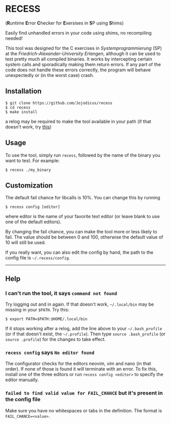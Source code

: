 # RECESS
(**R**untime **E**rror **C**hecker for **E**xersises in **S**P using **S**hims)

</p>

Easily find unhandled errors in your code using shims, no recompiling needed!

</p>

This tool was designed for the C exercises in *Systemprogrammierung* (SP) at the *Friedrich-Alexander-University Erlangen*, although it can be used to test pretty much all compiled binaries. It works by intercepting certain system calls and sporadically making them return errors. If any part of the code does not handle these errors correctly, the program will behave unexpectedly or (in the worst case) crash.

## Installation
    $ git clone https://github.com/Jojodicus/recess
    $ cd recess
    $ make install
a relog may be required to make the tool available in your path (if that doesn't work, try [this](#help))

## Usage
To use the tool, simply run `recess`, followed by the name of the binary you want to test. For example:

    $ recess ./my_binary

## Customization
The default fail chance for libcalls is 10%. You can change this by running

    $ recess config [editor]

where editor is the name of your favorite text editor (or leave blank to use one of the default editors).

</p>

By changing the fail chance, you can make the tool more or less likely to fail. The value should be between 0 and 100, otherwise the default value of 10 will still be used.

</p>

If you really want, you can also edit the config by hand, the path to the config file is `~/.recess/config`.

---

## Help

### I can't run the tool, it says `command not found`
<!-- @TODO give copy paste for dynamically loading .profile even if .bash_profile is present, also: give better quality help for applying changes -->
Try logging out and in again. If that doesn't work, `~/.local/bin` may be missing in your `$PATH`. Try this:

    $ export PATH=$PATH:$HOME/.local/bin

If it stops working after a relog, add the line above to your `~/.bash_profile` (or if that doesn't exist, the `~/.profile`). Then type `source .bash_profile` (or `source .profile`) for the changes to take effect.

### `recess config` says `No editor found`
The configurator checks for the editors neovim, vim and nano (in that order). If none of those is found it will terminate with an error. To fix this, install one of the three editors or run `recess config <editor>` to specify the editor manually.

### `failed to find valid value for FAIL_CHANCE` but it's present in the config file
Make sure you have no whitespaces or tabs in the definition. The format is `FAIL_CHANCE=<value>`.
